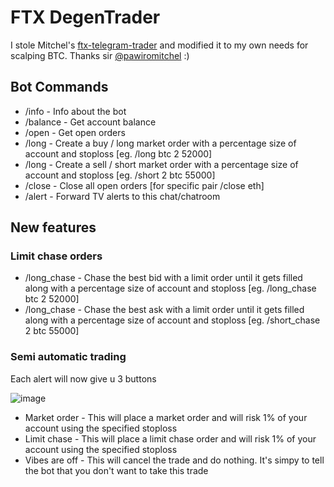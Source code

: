# FTX DegenTrader
I stole Mitchel's [ftx-telegram-trader](https://github.com/pawiromitchel/ftx-telegram-trader) and modified it to my own needs for scalping BTC. Thanks sir [@pawiromitchel](https://github.com/pawiromitchel) :)

## Bot Commands
- /info - Info about the bot
- /balance - Get account balance
- /open - Get open orders
- /long - Create a buy / long market order with a percentage size of account and stoploss [eg. /long btc 2 52000]
- /long - Create a sell / short market order with a percentage size of account and stoploss [eg. /short 2 btc 55000]
- /close - Close all open orders [for specific pair /close eth]
- /alert - Forward TV alerts to this chat/chatroom

## New features
### Limit chase orders
- /long_chase - Chase the best bid with a limit order until it gets filled along with a percentage size of account and stoploss [eg. /long_chase btc 2 52000]
- /long_chase - Chase the best ask with a limit order until it gets filled along with a percentage size of account and stoploss [eg. /short_chase 2 btc 55000]

### Semi automatic trading
Each alert will now give u 3 buttons

![image](https://user-images.githubusercontent.com/36887478/184653300-39403d91-dfcf-4971-98c7-2f77cbaf7bba.png)

- Market order - This will place a market order and will risk 1% of your account using the specified stoploss
- Limit chase - This will place a limit chase order and will risk 1% of your account using the specified stoploss
- Vibes are off - This will cancel the trade and do nothing. It's simpy to tell the bot that you don't want to take this trade
